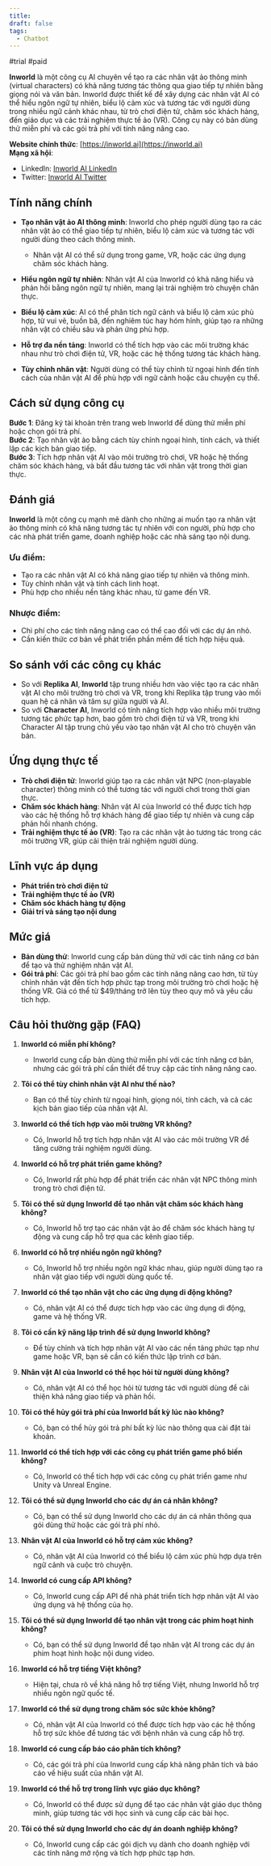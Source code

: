 ```yaml
---
title: 
draft: false
tags:
  - Chatbot
---
```

#trial #paid

**Inworld** là một công cụ AI chuyên về tạo ra các nhân vật ảo thông minh (virtual characters) có khả năng tương tác thông qua giao tiếp tự nhiên bằng giọng nói và văn bản. Inworld được thiết kế để xây dựng các nhân vật AI có thể hiểu ngôn ngữ tự nhiên, biểu lộ cảm xúc và tương tác với người dùng trong nhiều ngữ cảnh khác nhau, từ trò chơi điện tử, chăm sóc khách hàng, đến giáo dục và các trải nghiệm thực tế ảo (VR). Công cụ này có bản dùng thử miễn phí và các gói trả phí với tính năng nâng cao.

**Website chính thức**: [https://inworld.ai](https://inworld.ai)  
**Mạng xã hội**:

- LinkedIn: [Inworld AI LinkedIn](https://www.linkedin.com/company/inworld-ai)
- Twitter: [Inworld AI Twitter](https://twitter.com/inworld_ai)

## Tính năng chính

- **Tạo nhân vật ảo AI thông minh**: Inworld cho phép người dùng tạo ra các nhân vật ảo có thể giao tiếp tự nhiên, biểu lộ cảm xúc và tương tác với người dùng theo cách thông minh.
    
    - Nhân vật AI có thể sử dụng trong game, VR, hoặc các ứng dụng chăm sóc khách hàng.
- **Hiểu ngôn ngữ tự nhiên**: Nhân vật AI của Inworld có khả năng hiểu và phản hồi bằng ngôn ngữ tự nhiên, mang lại trải nghiệm trò chuyện chân thực.
    
- **Biểu lộ cảm xúc**: AI có thể phân tích ngữ cảnh và biểu lộ cảm xúc phù hợp, từ vui vẻ, buồn bã, đến nghiêm túc hay hóm hỉnh, giúp tạo ra những nhân vật có chiều sâu và phản ứng phù hợp.
    
- **Hỗ trợ đa nền tảng**: Inworld có thể tích hợp vào các môi trường khác nhau như trò chơi điện tử, VR, hoặc các hệ thống tương tác khách hàng.
    
- **Tùy chỉnh nhân vật**: Người dùng có thể tùy chỉnh từ ngoại hình đến tính cách của nhân vật AI để phù hợp với ngữ cảnh hoặc câu chuyện cụ thể.
    

## Cách sử dụng công cụ

**Bước 1**: Đăng ký tài khoản trên trang web Inworld để dùng thử miễn phí hoặc chọn gói trả phí.  
**Bước 2**: Tạo nhân vật ảo bằng cách tùy chỉnh ngoại hình, tính cách, và thiết lập các kịch bản giao tiếp.  
**Bước 3**: Tích hợp nhân vật AI vào môi trường trò chơi, VR hoặc hệ thống chăm sóc khách hàng, và bắt đầu tương tác với nhân vật trong thời gian thực.

## Đánh giá

**Inworld** là một công cụ mạnh mẽ dành cho những ai muốn tạo ra nhân vật ảo thông minh có khả năng tương tác tự nhiên với con người, phù hợp cho các nhà phát triển game, doanh nghiệp hoặc các nhà sáng tạo nội dung.

### Ưu điểm:

- Tạo ra các nhân vật AI có khả năng giao tiếp tự nhiên và thông minh.
- Tùy chỉnh nhân vật và tính cách linh hoạt.
- Phù hợp cho nhiều nền tảng khác nhau, từ game đến VR.

### Nhược điểm:

- Chi phí cho các tính năng nâng cao có thể cao đối với các dự án nhỏ.
- Cần kiến thức cơ bản về phát triển phần mềm để tích hợp hiệu quả.

## So sánh với các công cụ khác

- So với **Replika AI**, **Inworld** tập trung nhiều hơn vào việc tạo ra các nhân vật AI cho môi trường trò chơi và VR, trong khi Replika tập trung vào mối quan hệ cá nhân và tâm sự giữa người và AI.
- So với **Character AI**, Inworld có tính năng tích hợp vào nhiều môi trường tương tác phức tạp hơn, bao gồm trò chơi điện tử và VR, trong khi Character AI tập trung chủ yếu vào tạo nhân vật AI cho trò chuyện văn bản.

## Ứng dụng thực tế

- **Trò chơi điện tử**: Inworld giúp tạo ra các nhân vật NPC (non-playable character) thông minh có thể tương tác với người chơi trong thời gian thực.
- **Chăm sóc khách hàng**: Nhân vật AI của Inworld có thể được tích hợp vào các hệ thống hỗ trợ khách hàng để giao tiếp tự nhiên và cung cấp phản hồi nhanh chóng.
- **Trải nghiệm thực tế ảo (VR)**: Tạo ra các nhân vật ảo tương tác trong các môi trường VR, giúp cải thiện trải nghiệm người dùng.

## Lĩnh vực áp dụng

- **Phát triển trò chơi điện tử**
- **Trải nghiệm thực tế ảo (VR)**
- **Chăm sóc khách hàng tự động**
- **Giải trí và sáng tạo nội dung**

## Mức giá

- **Bản dùng thử**: Inworld cung cấp bản dùng thử với các tính năng cơ bản để tạo và thử nghiệm nhân vật AI.
- **Gói trả phí**: Các gói trả phí bao gồm các tính năng nâng cao hơn, từ tùy chỉnh nhân vật đến tích hợp phức tạp trong môi trường trò chơi hoặc hệ thống VR. Giá có thể từ $49/tháng trở lên tùy theo quy mô và yêu cầu tích hợp.

## Câu hỏi thường gặp (FAQ)

1. **Inworld có miễn phí không?**
    
    - Inworld cung cấp bản dùng thử miễn phí với các tính năng cơ bản, nhưng các gói trả phí cần thiết để truy cập các tính năng nâng cao.
2. **Tôi có thể tùy chỉnh nhân vật AI như thế nào?**
    
    - Bạn có thể tùy chỉnh từ ngoại hình, giọng nói, tính cách, và cả các kịch bản giao tiếp của nhân vật AI.
3. **Inworld có thể tích hợp vào môi trường VR không?**
    
    - Có, Inworld hỗ trợ tích hợp nhân vật AI vào các môi trường VR để tăng cường trải nghiệm người dùng.
4. **Inworld có hỗ trợ phát triển game không?**
    
    - Có, Inworld rất phù hợp để phát triển các nhân vật NPC thông minh trong trò chơi điện tử.
5. **Tôi có thể sử dụng Inworld để tạo nhân vật chăm sóc khách hàng không?**
    
    - Có, Inworld hỗ trợ tạo các nhân vật ảo để chăm sóc khách hàng tự động và cung cấp hỗ trợ qua các kênh giao tiếp.
6. **Inworld có hỗ trợ nhiều ngôn ngữ không?**
    
    - Có, Inworld hỗ trợ nhiều ngôn ngữ khác nhau, giúp người dùng tạo ra nhân vật giao tiếp với người dùng quốc tế.
7. **Inworld có thể tạo nhân vật cho các ứng dụng di động không?**
    
    - Có, nhân vật AI có thể được tích hợp vào các ứng dụng di động, game và hệ thống VR.
8. **Tôi có cần kỹ năng lập trình để sử dụng Inworld không?**
    
    - Để tùy chỉnh và tích hợp nhân vật AI vào các nền tảng phức tạp như game hoặc VR, bạn sẽ cần có kiến thức lập trình cơ bản.
9. **Nhân vật AI của Inworld có thể học hỏi từ người dùng không?**
    
    - Có, nhân vật AI có thể học hỏi từ tương tác với người dùng để cải thiện khả năng giao tiếp và phản hồi.
10. **Tôi có thể hủy gói trả phí của Inworld bất kỳ lúc nào không?**
    
    - Có, bạn có thể hủy gói trả phí bất kỳ lúc nào thông qua cài đặt tài khoản.
11. **Inworld có thể tích hợp với các công cụ phát triển game phổ biến không?**
    
    - Có, Inworld có thể tích hợp với các công cụ phát triển game như Unity và Unreal Engine.
12. **Tôi có thể sử dụng Inworld cho các dự án cá nhân không?**
    
    - Có, bạn có thể sử dụng Inworld cho các dự án cá nhân thông qua gói dùng thử hoặc các gói trả phí nhỏ.
13. **Nhân vật AI của Inworld có hỗ trợ cảm xúc không?**
    
    - Có, nhân vật AI của Inworld có thể biểu lộ cảm xúc phù hợp dựa trên ngữ cảnh và cuộc trò chuyện.
14. **Inworld có cung cấp API không?**
    
    - Có, Inworld cung cấp API để nhà phát triển tích hợp nhân vật AI vào ứng dụng và hệ thống của họ.
15. **Tôi có thể sử dụng Inworld để tạo nhân vật trong các phim hoạt hình không?**
    
    - Có, bạn có thể sử dụng Inworld để tạo nhân vật AI trong các dự án phim hoạt hình hoặc nội dung video.
16. **Inworld có hỗ trợ tiếng Việt không?**
    
    - Hiện tại, chưa rõ về khả năng hỗ trợ tiếng Việt, nhưng Inworld hỗ trợ nhiều ngôn ngữ quốc tế.
17. **Inworld có thể sử dụng trong chăm sóc sức khỏe không?**
    
    - Có, nhân vật AI của Inworld có thể được tích hợp vào các hệ thống hỗ trợ sức khỏe để tương tác với bệnh nhân và cung cấp hỗ trợ.
18. **Inworld có cung cấp báo cáo phân tích không?**
    
    - Có, các gói trả phí của Inworld cung cấp khả năng phân tích và báo cáo về hiệu suất của nhân vật AI.
19. **Inworld có thể hỗ trợ trong lĩnh vực giáo dục không?**
    
    - Có, Inworld có thể được sử dụng để tạo các nhân vật giáo dục thông minh, giúp tương tác với học sinh và cung cấp các bài học.
20. **Tôi có thể sử dụng Inworld cho các dự án doanh nghiệp không?**
    
    - Có, Inworld cung cấp các gói dịch vụ dành cho doanh nghiệp với các tính năng mở rộng và tích hợp phức tạp hơn.